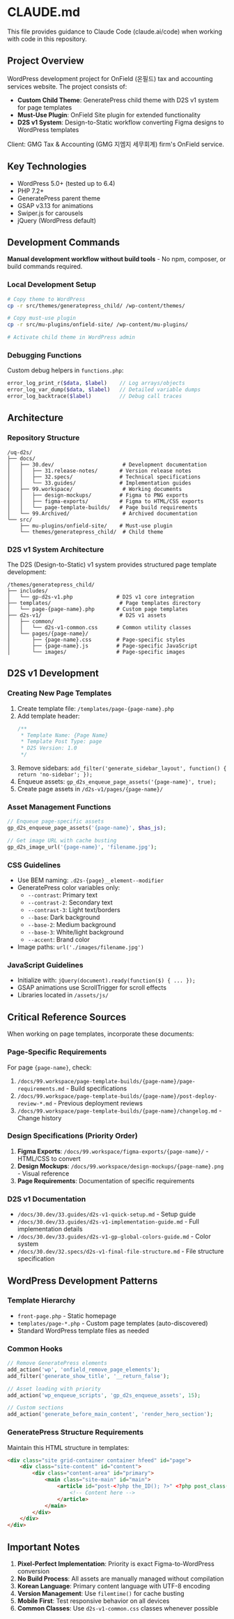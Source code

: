 # CLAUDE.md

This file provides guidance to Claude Code (claude.ai/code) when working with code in this repository.

## Project Overview

WordPress development project for OnField (온필드) tax and accounting services website. The project consists of:
- **Custom Child Theme**: GeneratePress child theme with D2S v1 system for page templates
- **Must-Use Plugin**: OnField Site plugin for extended functionality
- **D2S v1 System**: Design-to-Static workflow converting Figma designs to WordPress templates

Client: GMG Tax & Accounting (GMG 지엠지 세무회계) firm's OnField service.

## Key Technologies

- WordPress 5.0+ (tested up to 6.4)
- PHP 7.2+
- GeneratePress parent theme
- GSAP v3.13 for animations
- Swiper.js for carousels
- jQuery (WordPress default)

## Development Commands

**Manual development workflow without build tools** - No npm, composer, or build commands required.

### Local Development Setup
```bash
# Copy theme to WordPress
cp -r src/themes/generatepress_child/ /wp-content/themes/

# Copy must-use plugin
cp -r src/mu-plugins/onfield-site/ /wp-content/mu-plugins/

# Activate child theme in WordPress admin
```

### Debugging Functions
Custom debug helpers in `functions.php`:
```php
error_log_print_r($data, $label)    // Log arrays/objects
error_log_var_dump($data, $label)   // Detailed variable dumps
error_log_backtrace($label)         // Debug call traces
```

## Architecture

### Repository Structure
```
/uq-d2s/
├── docs/
│   ├── 30.dev/                      # Development documentation
│   │   ├── 31.release-notes/       # Version release notes
│   │   ├── 32.specs/               # Technical specifications
│   │   └── 33.guides/              # Implementation guides
│   ├── 99.workspace/                # Working documents
│   │   ├── design-mockups/         # Figma to PNG exports
│   │   ├── figma-exports/          # Figma to HTML/CSS exports
│   │   └── page-template-builds/   # Page build requirements
│   └── 99.Archived/                 # Archived documentation
└── src/
    ├── mu-plugins/onfield-site/    # Must-use plugin
    └── themes/generatepress_child/  # Child theme
```

### D2S v1 System Architecture
The D2S (Design-to-Static) v1 system provides structured page template development:

```
/themes/generatepress_child/
├── includes/
│   └── gp-d2s-v1.php              # D2S v1 core integration
├── templates/                      # Page templates directory
│   └── page-{page-name}.php       # Custom page templates
├── d2s-v1/                         # D2S v1 assets
│   ├── common/
│   │   └── d2s-v1-common.css      # Common utility classes
│   └── pages/{page-name}/
│       ├── {page-name}.css        # Page-specific styles
│       ├── {page-name}.js         # Page-specific JavaScript
│       └── images/                # Page-specific images
```

## D2S v1 Development

### Creating New Page Templates
1. Create template file: `/templates/page-{page-name}.php`
2. Add template header:
   ```php
   /**
    * Template Name: {Page Name}
    * Template Post Type: page
    * D2S Version: 1.0
    */
   ```
3. Remove sidebars: `add_filter('generate_sidebar_layout', function() { return 'no-sidebar'; });`
4. Enqueue assets: `gp_d2s_enqueue_page_assets('{page-name}', true);`
5. Create page assets in `/d2s-v1/pages/{page-name}/`

### Asset Management Functions
```php
// Enqueue page-specific assets
gp_d2s_enqueue_page_assets('{page-name}', $has_js);

// Get image URL with cache busting
gp_d2s_image_url('{page-name}', 'filename.jpg');
```

### CSS Guidelines
- Use BEM naming: `.d2s-{page}__element--modifier`
- GeneratePress color variables only:
  - `--contrast`: Primary text
  - `--contrast-2`: Secondary text
  - `--contrast-3`: Light text/borders
  - `--base`: Dark background
  - `--base-2`: Medium background
  - `--base-3`: White/light background
  - `--accent`: Brand color
- Image paths: `url('./images/filename.jpg')`

### JavaScript Guidelines
- Initialize with: `jQuery(document).ready(function($) { ... });`
- GSAP animations use ScrollTrigger for scroll effects
- Libraries located in `/assets/js/`

## Critical Reference Sources

When working on page templates, incorporate these documents:

### Page-Specific Requirements
For page `{page-name}`, check:
1. `/docs/99.workspace/page-template-builds/{page-name}/page-requirements.md` - Build specifications
2. `/docs/99.workspace/page-template-builds/{page-name}/post-deploy-review-*.md` - Previous deployment reviews
3. `/docs/99.workspace/page-template-builds/{page-name}/changelog.md` - Change history

### Design Specifications (Priority Order)
1. **Figma Exports**: `/docs/99.workspace/figma-exports/{page-name}/` - HTML/CSS to convert
2. **Design Mockups**: `/docs/99.workspace/design-mockups/{page-name}.png` - Visual reference
3. **Page Requirements**: Documentation of specific requirements

### D2S v1 Documentation
- `/docs/30.dev/33.guides/d2s-v1-quick-setup.md` - Setup guide
- `/docs/30.dev/33.guides/d2s-v1-implementation-guide.md` - Full implementation details
- `/docs/30.dev/33.guides/d2s-v1-gp-global-colors-guide.md` - Color system
- `/docs/30.dev/32.specs/d2s-v1-final-file-structure.md` - File structure specification

## WordPress Development Patterns

### Template Hierarchy
- `front-page.php` - Static homepage
- `templates/page-*.php` - Custom page templates (auto-discovered)
- Standard WordPress template files as needed

### Common Hooks
```php
// Remove GeneratePress elements
add_action('wp', 'onfield_remove_page_elements');
add_filter('generate_show_title', '__return_false');

// Asset loading with priority
add_action('wp_enqueue_scripts', 'gp_d2s_enqueue_assets', 15);

// Custom sections
add_action('generate_before_main_content', 'render_hero_section');
```

### GeneratePress Structure Requirements
Maintain this HTML structure in templates:
```html
<div class="site grid-container container hfeed" id="page">
    <div class="site-content" id="content">
        <div class="content-area" id="primary">
            <main class="site-main" id="main">
                <article id="post-<?php the_ID(); ?>" <?php post_class(); ?>>
                    <!-- Content here -->
                </article>
            </main>
        </div>
    </div>
</div>
```

## Important Notes

1. **Pixel-Perfect Implementation**: Priority is exact Figma-to-WordPress conversion
2. **No Build Process**: All assets are manually managed without compilation
3. **Korean Language**: Primary content language with UTF-8 encoding
4. **Version Management**: Use `filemtime()` for cache busting
5. **Mobile First**: Test responsive behavior on all devices
6. **Common Classes**: Use `d2s-v1-common.css` classes whenever possible